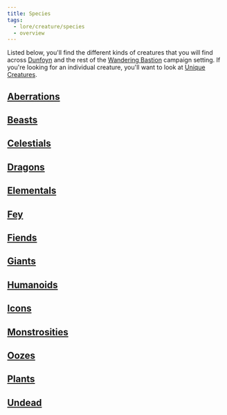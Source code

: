 ```yaml
---
title: Species
tags:
  - lore/creature/species
  - overview
---
```


Listed below, you'll find the different kinds of creatures that you will find across [Dunfoyn](../../place/planet/ordon/dunfoyn.md) and the rest of the [Wandering Bastion](../../../index.md) campaign setting. If you're looking for an individual creature, you'll want to look at [Unique Creatures](../unique/index.md).

## [Aberrations](aberration/index.md)

## [Beasts](beast/index.md)

## [Celestials](celestial/index.md)

## [Dragons](dragon/index.md)

## [Elementals](elemental/index.md)

## [Fey](fey/index.md)

## [Fiends](fiend/index.md)

## [Giants](giant/index.md)

## [Humanoids](humanoid/index.md)

## [Icons](icon/index.md)

## [Monstrosities](monstrosity/index.md)

## [Oozes](ooze/index.md)

## [Plants](plant/index.md)

## [Undead](undead/index.md)
